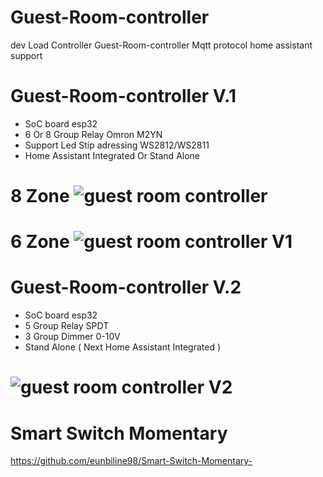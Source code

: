 # Guest-Room-controller
dev Load Controller Guest-Room-controller Mqtt protocol home assistant support

# Guest-Room-controller V.1
- SoC board esp32
- 6 Or 8 Group Relay Omron M2YN
- Support Led Stip adressing WS2812/WS2811
- Home Assistant Integrated Or Stand Alone
# 8 Zone ![guest room controller](https://user-images.githubusercontent.com/50385294/153718063-3b482c4a-88b0-4614-8510-24b048983696.png)
# 6 Zone ![guest room controller V1](https://user-images.githubusercontent.com/50385294/153718121-9c601589-3c56-4c47-939d-3a5a64c1420c.png)

# Guest-Room-controller V.2
- SoC board esp32
- 5 Group Relay SPDT 
- 3 Group Dimmer 0-10V
-  Stand Alone ( Next Home Assistant Integrated )
# ![guest room controller V2](https://user-images.githubusercontent.com/50385294/153718049-4bd2cfe7-a269-4939-b1dd-d3a7d31dfc6e.png)

# Smart Switch Momentary
https://github.com/eunbiline98/Smart-Switch-Momentary-
